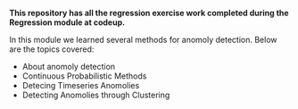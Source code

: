 **This repository has all the regression exercise work completed during the Regression module at codeup.**

In this module we learned several methods for anomoly detection. Below are the topics covered:

* About anomoly detection
* Continuous Probabilistic Methods
* Detecing Timeseries Anomolies
* Detecting Anomolies through Clustering